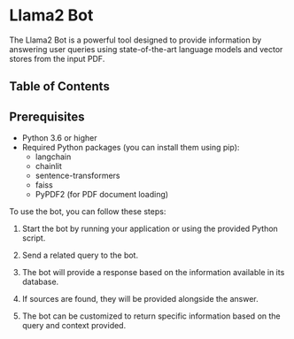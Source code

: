 

# Llama2 Bot

The Llama2 Bot is a powerful tool designed to provide information by answering user queries using state-of-the-art language models and vector stores from the input PDF.
## Table of Contents

## Prerequisites

- Python 3.6 or higher
- Required Python packages (you can install them using pip):
    - langchain
    - chainlit
    - sentence-transformers
    - faiss
    - PyPDF2 (for PDF document loading)

To use the bot, you can follow these steps:

1. Start the bot by running your application or using the provided Python script.

2. Send a related query to the bot.

3. The bot will provide a response based on the information available in its database.

4. If sources are found, they will be provided alongside the answer.

5. The bot can be customized to return specific information based on the query and context provided.
